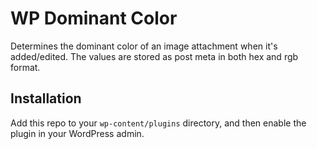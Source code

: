# WP Dominant Color

Determines the dominant color of an image attachment when it's added/edited. The values are stored as post meta in both hex and rgb format.

## Installation

Add this repo to your `wp-content/plugins` directory, and then enable the plugin in your WordPress admin.
